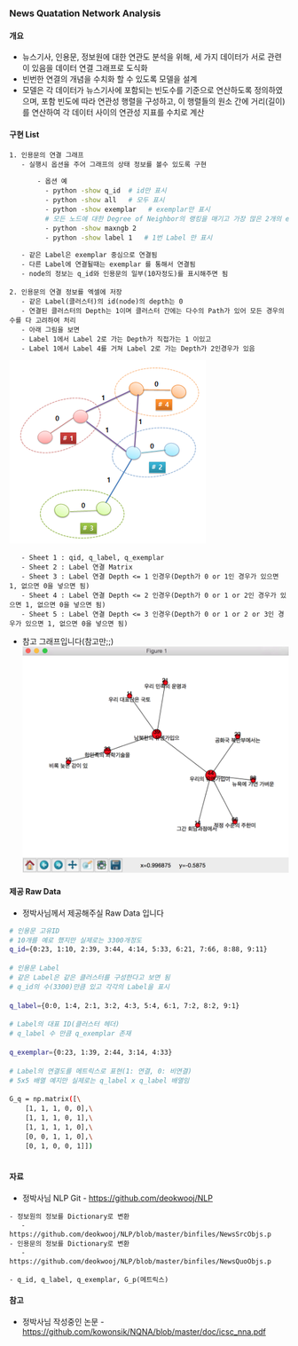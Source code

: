 ### News Quatation Network Analysis 

#### 개요

   - 뉴스기사, 인용문, 정보원에 대한 연관도 분석을 위해, 세 가지 데이터가 서로 관련이 있음을 데이터 연결 그래프로 도식화
   - 빈번한 연결의 개념을 수치화 할 수 있도록 모델을 설계
   - 모델은 각 데이터가 뉴스기사에 포함되는 빈도수를 기준으로 연산하도록 정의하였으며, 포함 빈도에 따라 연관성 행렬을 구성하고, 이 행렬들의 원소 간에 거리(길이)를 연산하여 각 데이터 사이의 연관성 지표를 수치로 계산


#### 구현 List

    1. 인용문의 연결 그래프
       - 실행시 옵션을 주어 그래프의 상태 정보를 볼수 있도록 구현

````sh
       - 옵션 예
         - python -show q_id  # id만 표시
         - python -show all   # 모두 표시
         - python -show exemplar   # exemplar만 표시
         # 모든 노드에 대한 Degree of Neighbor의 랭킹을 매기고 가장 많은 2개의 exemplar를 표시
         - python -show maxngb 2   
         - python -show label 1   # 1번 Label 만 표시
````

       - 같은 Label은 exemplar 중심으로 연결됨
       - 다른 Label에 연결될때는 exemplar 를 통해서 연결됨
       - node의 정보는 q_id와 인용문의 일부(10자정도)를 표시해주면 됨
       
    2. 인용문의 연결 정보를 엑셀에 저장
       - 같은 Label(클러스터)의 id(node)의 depth는 0
       - 연결된 클러스터의 Depth는 1이며 클러스터 간에는 다수의 Path가 있어 모든 경우의 수를 다 고려하여 처리
       - 아래 그림을 보면 
       - Label 1에서 Label 2로 가는 Depth가 직접가는 1 이있고
       - Label 1에서 Label 4를 거쳐 Label 2로 가는 Depth가 2인경우가 있음

![cluster](https://raw.githubusercontent.com/kowonsik/NQNA/master/png/cluster.png)

       - Sheet 1 : qid, q_label, q_exemplar
       - Sheet 2 : Label 연결 Matrix
       - Sheet 3 : Label 연결 Depth <= 1 인경우(Depth가 0 or 1인 경우가 있으면 1, 없으면 0을 넣으면 됨)
       - Sheet 4 : Label 연결 Depth <= 2 인경우(Depth가 0 or 1 or 2인 경우가 있으면 1, 없으면 0을 넣으면 됨)
       - Sheet 5 : Label 연결 Depth <= 3 인경우(Depth가 0 or 1 or 2 or 3인 경우가 있으면 1, 없으면 0을 넣으면 됨)
       

   - 참고 그래프입니다(참고만;;)
![connection](https://raw.githubusercontent.com/kowonsik/NQNA/master/png/connection_path.png)

#### 제공 Raw Data
   - 정박사님께서 제공해주실 Raw Data 입니다
````sh
# 인용문 고유ID
# 10개를 예로 했지만 실제로는 3300개정도
q_id={0:23, 1:10, 2:39, 3:44, 4:14, 5:33, 6:21, 7:66, 8:88, 9:11}

# 인용문 Label
# 같은 Label은 같은 클러스터를 구성한다고 보면 됨
# q_id의 수(3300)만큼 있고 각각의 Label을 표시

q_label={0:0, 1:4, 2:1, 3:2, 4:3, 5:4, 6:1, 7:2, 8:2, 9:1}

# Label의 대표 ID(클러스터 헤더)
# q_label 수 만큼 q_exemplar 존재

q_exemplar={0:23, 1:39, 2:44, 3:14, 4:33}

# Label의 연결도를 메트릭스로 표현(1: 연결, 0: 비연결)
# 5x5 배열 예지만 실제로는 q_label x q_label 배열임

G_q = np.matrix([\
    [1, 1, 1, 0, 0],\
    [1, 1, 1, 0, 1],\
    [1, 1, 1, 1, 0],\
    [0, 0, 1, 1, 0],\
    [0, 1, 0, 0, 1]])
    
````

#### 자료
   - 정박사님 NLP Git
    - https://github.com/deokwooj/NLP
    
    - 정보원의 정보를 Dictionary로 변환
       - https://github.com/deokwooj/NLP/blob/master/binfiles/NewsSrcObjs.p
    - 인용문의 정보를 Dictionary로 변환
       - https://github.com/deokwooj/NLP/blob/master/binfiles/NewsQuoObjs.p
       
    - q_id, q_label, q_exemplar, G_p(메트릭스)

#### 참고    
   - 정박사님 작성중인 논문
    - https://github.com/kowonsik/NQNA/blob/master/doc/icsc_nna.pdf
